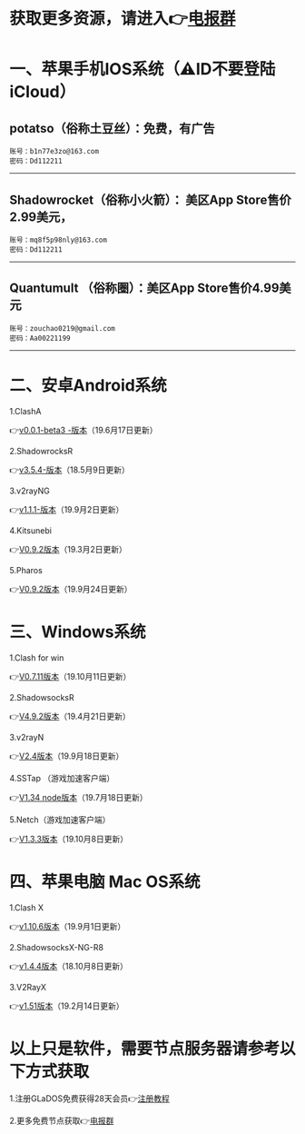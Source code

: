 # 获取更多资源，请进入👉[电报群](https://t.me/Fly1024)


# 一、苹果手机IOS系统（⚠️ID不要登陆iCloud）

potatso（俗称土豆丝）：免费，有广告
---------------------------------------------
    账号：b1n77e3zo@163.com 
    密码：Dd112211
---------------------------------------------
Shadowrocket（俗称小火箭）： 美区App Store售价2.99美元， 
---------------------------------------------
    账号：mq8f5p98nly@163.com
    密码：Dd112211
---------------------------------------------
Quantumult （俗称圈）：美区App Store售价4.99美元
---------------------------------------------
    账号：zouchao0219@gmail.com
    密码：Aa00221199
---------------------------------------------

# 二、安卓Android系统


1.ClashA

👉[v0.0.1-beta3 -版本](https://github.com/ccg2018/ClashA/releases/tag/0.0.1-beta3)（19.6月17日更新）


2.ShadowrocksR 

👉[v3.5.4-版本](https://github.com/shadowsocksrr/shadowsocksr-android/releases/download/3.5.4/shadowsocksr-android-3.5.4.apk)（18.5月9日更新）

3.v2rayNG 

👉[v1.1.1-版本](https://github.com/2dust/v2rayNG/releases/tag/1.1.1)（19.9月2日更新）


4.Kitsunebi

👉[V0.9.2版本](https://github.com/eycorsican/kitsunebi-android/releases/download/v0.9.2/Kitsunebi-v0.9.2.apk)（19.3月2日更新）


5.Pharos

👉[V0.9.2版本](https://github.com/PharosVip/Pharos-Android-Test/releases/download/v1.1.6/pharos.apk)（19.9月24日更新）



 # 三、Windows系统

1.Clash for win

👉[V0.7.11版本](https://github.com/Fndroid/clash_for_windows_pkg/releases)（19.10月11日更新）

2.ShadowsocksR

👉[V4.9.2版本](https://github.com/shadowsocksrr/shadowsocksr-csharp/releases/download/4.9.2/ShadowsocksR-win-4.9.2.zip)（19.4月21日更新）

3.v2rayN 

👉[V2.4版本](https://github.com/2dust/v2rayN/releases/download/2.40/v2rayN-Core.zip)（19.9月18日更新）


4.SSTap （游戏加速客户端）


👉[V1.34 node版本](https://github.com/Srar/node-tap/releases)（19.7月18日更新）


5.Netch（游戏加速客户端）


👉[V1.3.3版本](https://github.com/netchx/Netch/releases)（19.10月8日更新）



# 四、苹果电脑 Mac OS系统

1.Clash X

👉[v1.10.6版本](https://github.com/yichengchen/clashX/releases/download/1.10.6/ClashX.dmg)（19.9月1日更新）

2.ShadowsocksX-NG-R8

👉[v1.4.4版本](https://github.com/qinyuhang/ShadowsocksX-NG-R/releases/download/1.4.4-r8/ShadowsocksX-NG-R8.dmg)（18.10月8日更新）

3.V2RayX

👉[v1.51版本](https://github.com/Cenmrev/V2RayX/releases/download/v1.5.1/V2RayX.app.zip)（19.2月14日更新）


# 以上只是软件，需要节点服务器请参考以下方式获取


1.注册GLaDOS免费获得28天会员👉[注册教程](http://上网.ml/?page_id=123)

2.更多免费节点获取👉[电报群](https://t.me/Fly1024)
